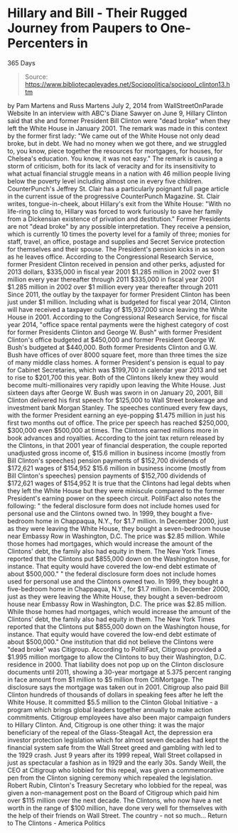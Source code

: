# Hillary and Bill - Their Rugged Journey from Paupers to One-Percenters in 
365 Days

> Source: https://www.bibliotecapleyades.net/Sociopolitica/sociopol_clinton13.htm

by Pam Martens and Russ Martens July 2, 2014 from WallStreetOnParade Website
In an interview with ABC's Diane Sawyer on June 9, Hillary Clinton said that she and former President Bill Clinton were "dead broke" when they left the White House in January 2001.
The remark was made in this context by the former first lady: "We came out of the White House not only dead broke, but in debt. We had no money when we got there, and we struggled to, you know, piece together the resources for mortgages, for houses, for Chelsea's education. You know, it was not easy." The remark is causing a storm of criticism, both for its lack of veracity and for its insensitivity to what actual financial struggle means in a nation with 46 million people living below the poverty level including almost one in every five children. CounterPunch's Jeffrey St. Clair has a particularly poignant full page article in the current issue of the progressive CounterPunch Magazine.
St. Clair writes, tongue-in-cheek, about Hillary's exit from the White House:
"With no life-ring to cling to, Hillary was forced to work furiously to save her family from a Dickensian existence of privation and destitution."
Former Presidents are not "dead broke" by any possible interpretation.
They receive a pension, which is currently 10 times the poverty level for a family of three; monies for staff, travel, an office, postage and supplies and Secret Service protection for themselves and their spouse. The President's pension kicks in as soon as he leaves office.
According to the Congressional Research Service, former President Clinton received in pension and other perks, adjusted for 2013 dollars,
$335,000 in fiscal year 2001 $1.285 million in 2002 over $1 million every year thereafter through 2011
$335,000 in fiscal year 2001
$1.285 million in 2002
over $1 million every year thereafter through 2011
Since 2011, the outlay by the taxpayer for former President Clinton has been just under $1 million.
Including what is budgeted for fiscal year 2014, Clinton will have received a taxpayer outlay of $15,937,000 since leaving the White House in 2001. According to the Congressional Research Service, for fiscal year 2014,
"office space rental payments were the highest category of cost for former Presidents Clinton and George W. Bush" with former President Clinton's office budgeted at $450,000 and former President George W. Bush's budgeted at $440,000.
Both former Presidents Clinton and G.W. Bush have offices of over 8000 square feet, more than three times the size of many middle class homes. A former President's pension is equal to pay for Cabinet Secretaries, which was $199,700 in calendar year 2013 and set to rise to $201,700 this year. Both of the Clintons likely knew they would become multi-millionaires very rapidly upon leaving the White House.
Just sixteen days after George W. Bush was sworn in on January 20, 2001, Bill Clinton delivered his first speech for $125,000 to Wall Street brokerage and investment bank Morgan Stanley. The speeches continued every few days, with the former President earning an eye-popping $1.475 million in just his first two months out of office.
The price per speech has reached $250,000, $300,000 even $500,000 at times. The Clintons earned millions more in book advances and royalties. According to the joint tax return released by the Clintons, in that 2001 year of financial desperation, the couple reported unadjusted gross income of,
$15.6 million in business income (mostly from Bill Clinton's speeches) pension payments of $152,700 dividends of $172,621 wages of $154,952
$15.6 million in business income (mostly from Bill Clinton's speeches)
pension payments of $152,700
dividends of $172,621
wages of $154,952
It is true that the Clintons had legal debts when they left the White House but they were miniscule compared to the former President's earning power on the speech circuit. PolitiFact also notes the following:
" the federal disclosure form does not include homes used for personal use and the Clintons owned two. In 1999, they bought a five-bedroom home in Chappaqua, N.Y., for $1.7 million. In December 2000, just as they were leaving the White House, they bought a seven-bedroom house near Embassy Row in Washington, D.C. The price was $2.85 million. While those homes had mortgages, which would increase the amount of the Clintons' debt, the family also had equity in them. The New York Times reported that the Clintons put $855,000 down on the Washington house, for instance. That equity would have covered the low-end debt estimate of about $500,000."
" the federal disclosure form does not include homes used for personal use and the Clintons owned two.
In 1999, they bought a five-bedroom home in Chappaqua, N.Y., for $1.7 million. In December 2000, just as they were leaving the White House, they bought a seven-bedroom house near Embassy Row in Washington, D.C.
The price was $2.85 million. While those homes had mortgages, which would increase the amount of the Clintons' debt, the family also had equity in them. The New York Times reported that the Clintons put $855,000 down on the Washington house, for instance.
That equity would have covered the low-end debt estimate of about $500,000."
One institution that did not believe the Clintons were "dead broke" was Citigroup.
According to PolitiFact, Citigroup provided a $1.995 million mortgage to allow the Clintons to buy their Washington, D.C. residence in 2000. That liability does not pop up on the Clinton disclosure documents until 2011, showing a 30-year mortgage at 5.375 percent ranging in face amount from $1 million to $5 million from CitiMortgage.
The disclosure says the mortgage was taken out in 2001. Citigroup also paid Bill Clinton hundreds of thousands of dollars in speaking fees after he left the White House. It committed $5.5 million to the Clinton Global Initiative - a program which brings global leaders together annually to make action commitments.
Citigroup employees have also been major campaign funders to Hillary Clinton. And, Citigroup is one other thing:
it was the major beneficiary of the repeal of the Glass-Steagall Act, the depression era investor protection legislation which for almost seven decades had kept the financial system safe from the Wall Street greed and gambling with led to the 1929 crash.
Just 9 years after its 1999 repeal, Wall Street collapsed in just as spectacular a fashion as in 1929 and the early 30s. Sandy Weill, the CEO at Citigroup who lobbied for this repeal, was given a commemorative pen from the Clinton signing ceremony which repealed the legislation.
Robert Rubin, Clinton's Treasury Secretary who lobbied for the repeal, was given a non-management post on the Board of Citigroup which paid him over $115 million over the next decade. The Clintons, who now have a net worth in the range of $100 million, have done very well for themselves with the help of their friends on Wall Street.
The country - not so much...
Return to The Clintons - America Politics
